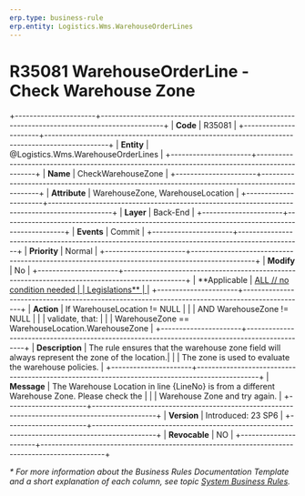 ```yaml
---
erp.type: business-rule
erp.entity: Logistics.Wms.WarehouseOrderLines
---
```


# R35081 WarehouseOrderLine - Check Warehouse Zone
+----------------------+-----------------------------------------------------------------------------------------------+
| **Code**             | R35081                                                                                        |
+----------------------+-----------------------------------------------------------------------------------------------+
| **Entity**           | @Logistics.Wms.WarehouseOrderLines                                                            |
+----------------------+-----------------------------------------------------------------------------------------------+
| **Name**             | CheckWarehouseZonе                                                                            |
+----------------------+-----------------------------------------------------------------------------------------------+
| **Attribute**        | WarehouseZone, WarehouseLocation                                                              |
+----------------------+-----------------------------------------------------------------------------------------------+
| **Layer**            | Back-End                                                                                      |
+----------------------+-----------------------------------------------------------------------------------------------+
| **Events**           | Commit                                                                                        |
+----------------------+-----------------------------------------------------------------------------------------------+
| **Priority**         | Normal                                                                                        |
+----------------------+-----------------------------------------------------------------------------------------------+
| **Modify**           | No                                                                                            |
+----------------------+-----------------------------------------------------------------------------------------------+
| **Applicable         | [ALL // no condition needed                                                                   |
| Legislations**       | ](xref:applicable-legislations)                                                               |
+----------------------+-----------------------------------------------------------------------------------------------+
| **Action**           | If WarehouseLocation != NULL                                                                  |
|                      | AND WarehouseZone != NULL                                                                     |
|                      | validate, that:                                                                               |
|                      | WarehouseZone == WarehouseLocation.WarehouseZone                                              |
+----------------------+-----------------------------------------------------------------------------------------------+
| **Description**      | The rule ensures that the warehouse zone field will always represent the zone of the location.|
|                      | The zone is used to evaluate the warehouse policies.                                          |
+----------------------+-----------------------------------------------------------------------------------------------+
| **Message**          | The Warehouse Location in line {LineNo} is from a different Warehouse Zone. Please check the  |
|                      | Warehouse Zone and try again.                                                                 |
+----------------------+-----------------------------------------------------------------------------------------------+
| **Version**          | Introduced: 23 SP6                                                                            |
+----------------------+-----------------------------------------------------------------------------------------------+
| **Revocable**        | NO                                                                                            |
+----------------------+-----------------------------------------------------------------------------------------------+

*\* For more information about the Business Rules Documentation Template and a short explanation of each column, see
topic [System Business Rules](../templates/template-description-system-business-rules.md).*
